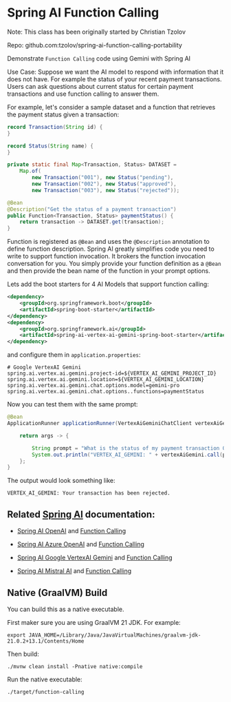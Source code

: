 # Spring AI Function Calling

Note: This class has been originally started by Christian Tzolov

Repo: github.com:tzolov/spring-ai-function-calling-portability

Demonstrate `Function Calling` code using Gemini with Spring AI

Use Case: Suppose we want the AI model to respond with information that it does not have.
For example the status of your recent payment transactions.
Users can ask questions about current status for certain payment transactions and use function calling to answer them.

For example, let's consider a sample dataset and a function that retrieves the payment status given a transaction:

```java
record Transaction(String id) {
}

record Status(String name) {
}

private static final Map<Transaction, Status> DATASET =
	Map.of(
		new Transaction("001"), new Status("pending"),
		new Transaction("002"), new Status("approved"),
		new Transaction("003"), new Status("rejected"));

@Bean
@Description("Get the status of a payment transaction")
public Function<Transaction, Status> paymentStatus() {
	return transaction -> DATASET.get(transaction);
}
```

Function is registered as `@Bean` and uses the `@Description` annotation to define function description.
Spring AI greatly simplifies code you need to write to support function invocation.
It brokers the function invocation conversation for you.
You simply provide your function definition as a `@Bean` and then provide the bean name of the function in your prompt options.

Lets add the boot starters for 4 AI Models that support function calling:

```xml
<dependency>
	<groupId>org.springframework.boot</groupId>
	<artifactId>spring-boot-starter</artifactId>
</dependency>
<dependency>
	<groupId>org.springframework.ai</groupId>
	<artifactId>spring-ai-vertex-ai-gemini-spring-boot-starter</artifactId>
</dependency>
```

and configure them in `application.properties`:

```
# Google VertexAI Gemini
spring.ai.vertex.ai.gemini.project-id=${VERTEX_AI_GEMINI_PROJECT_ID}
spring.ai.vertex.ai.gemini.location=${VERTEX_AI_GEMINI_LOCATION}
spring.ai.vertex.ai.gemini.chat.options.model=gemini-pro
spring.ai.vertex.ai.gemini.chat.options..functions=paymentStatus
```

Now you can test them with the same prompt:

```java
@Bean
ApplicationRunner applicationRunner(VertexAiGeminiChatClient vertexAiGemini) {

	return args -> {

		String prompt = "What is the status of my payment transaction 003?";
		System.out.println("VERTEX_AI_GEMINI: " + vertexAiGemini.call(prompt));
	};
}
```

The output would look something like:

```
VERTEX_AI_GEMINI: Your transaction has been rejected.
```



## Related [Spring AI](https://docs.spring.io/spring-ai/reference/0.8-SNAPSHOT/) documentation:

* [Spring AI OpenAI](https://docs.spring.io/spring-ai/reference/0.8-SNAPSHOT/api/clients/openai-chat.html) and [Function Calling](https://docs.spring.io/spring-ai/reference/0.8-SNAPSHOT/api/clients/functions/openai-chat-functions.html)

* [Spring AI Azure OpenAI](https://docs.spring.io/spring-ai/reference/0.8-SNAPSHOT/api/clients/azure-openai-chat.html) and [Function Calling](https://docs.spring.io/spring-ai/reference/0.8-SNAPSHOT/api/clients/functions/azure-open-ai-chat-functions.html)

* [Spring AI Google VertexAI Gemini](https://docs.spring.io/spring-ai/reference/0.8-SNAPSHOT/api/clients/vertexai-gemini-chat.html) and [Function Calling](https://docs.spring.io/spring-ai/reference/0.8-SNAPSHOT/api/clients/functions/vertexai-gemini-chat-functions.html)

* [Spring AI Mistral AI](https://docs.spring.io/spring-ai/reference/0.8-SNAPSHOT/api/clients/mistralai-chat.html) and [Function Calling](https://docs.spring.io/spring-ai/reference/0.8-SNAPSHOT/api/clients/functions/mistralai-chat-functions.html)

## Native (GraalVM) Build

You can build this as a native executable.

First maker sure you are using GraalVM 21 JDK. For example:

```
export JAVA_HOME=/Library/Java/JavaVirtualMachines/graalvm-jdk-21.0.2+13.1/Contents/Home
```

Then build:

```
./mvnw clean install -Pnative native:compile
```

Run the native executable:

```
./target/function-calling
```
